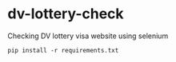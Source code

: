 # dv-lottery-check
Checking DV lottery visa website using selenium

```
pip install -r requirements.txt
```
